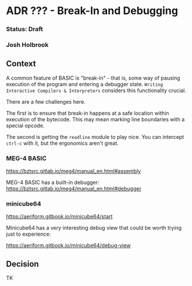 # ADR ??? - Break-In and Debugging

### Status: Draft

### Josh Holbrook

## Context

A common feature of BASIC is "break-in" - that is, some way of pausing execution of the program and entering a debugger state. `Writing Interactive Compilers & Interpreters` considers this functionality crucial.

There are a few challenges here.

The first is to ensure that break-in happens at a safe location within execution of the bytecode. This may mean marking line boundaries with a special opcode.

The second is getting the `readline` module to play nice. You can intercept `ctrl-c` with it, but the ergonomics aren't great.

### MEG-4 BASIC

<https://bztsrc.gitlab.io/meg4/manual_en.html#assembly>

MEG-4 BASIC has a built-in debugger: <https://bztsrc.gitlab.io/meg4/manual_en.html#debugger>

### minicube64

<https://aeriform.gitbook.io/minicube64/start>

Minicube64 has a _very_ interesting debug view that could be worth trying just to experience:

<https://aeriform.gitbook.io/minicube64/debug-view>

## Decision

TK
